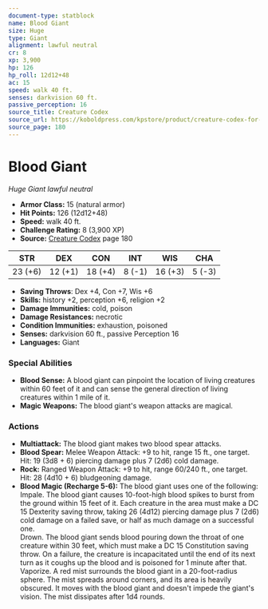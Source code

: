 ```yaml
---
document-type: statblock
name: Blood Giant
size: Huge
type: Giant
alignment: lawful neutral
cr: 8
xp: 3,900
hp: 126
hp_roll: 12d12+48
ac: 15
speed: walk 40 ft.
senses: darkvision 60 ft. 
passive_perception: 16
source_title: Creature Codex
source_url: https://koboldpress.com/kpstore/product/creature-codex-for-5th-edition-dnd
source_page: 180
---
```


# Blood Giant

*Huge* *Giant* *lawful neutral*

- **Armor Class:** 15 (natural armor)
- **Hit Points:** 126 (12d12+48)
- **Speed:** walk 40 ft.
- **Challenge Rating:** 8 (3,900 XP)
- **Source:** [Creature Codex](https://koboldpress.com/kpstore/product/creature-codex-for-5th-edition-dnd) page 180

| STR | DEX | CON | INT | WIS | CHA |
| --- | --- | --- | --- | --- | --- |
| 23 (+6) | 12 (+1) | 18 (+4) | 8 (-1) | 16 (+3) | 5 (-3) |

- **Saving Throws**: Dex +4, Con +7, Wis +6
- **Skills:** history +2, perception +6, religion +2
- **Damage Immunities:** cold, poison
- **Damage Resistances:** necrotic
- **Condition Immunities:** exhaustion, poisoned
- **Senses:** darkvision 60 ft., passive Perception 16
- **Languages:** Giant

### Special Abilities

- **Blood Sense:** A blood giant can pinpoint the location of living creatures within 60 feet of it and can sense the general direction of living creatures within 1 mile of it.
- **Magic Weapons:** The blood giant's weapon attacks are magical.

### Actions

- **Multiattack:** The blood giant makes two blood spear attacks.
- **Blood Spear:** Melee Weapon Attack: +9 to hit, range 15 ft., one target. Hit: 19 (3d8 + 6) piercing damage plus 7 (2d6) cold damage.
- **Rock:** Ranged Weapon Attack: +9 to hit, range 60/240 ft., one target. Hit: 28 (4d10 + 6) bludgeoning damage.
- **Blood Magic (Recharge 5-6):** The blood giant uses one of the following:<br>Impale. The blood giant causes 10-foot-high blood spikes to burst from the ground within 15 feet of it. Each creature in the area must make a DC 15 Dexterity saving throw, taking 26 (4d12) piercing damage plus 7 (2d6) cold damage on a failed save, or half as much damage on a successful one.<br>Drown. The blood giant sends blood pouring down the throat of one creature within 30 feet, which must make a DC 15 Constitution saving throw. On a failure, the creature is incapacitated until the end of its next turn as it coughs up the blood and is poisoned for 1 minute after that.<br>Vaporize. A red mist surrounds the blood giant in a 20-foot-radius sphere. The mist spreads around corners, and its area is heavily obscured. It moves with the blood giant and doesn't impede the giant's vision. The mist dissipates after 1d4 rounds.
